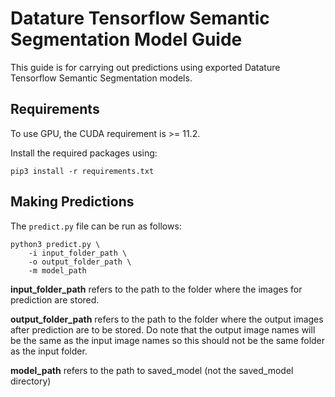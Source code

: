 # Datature Tensorflow Semantic Segmentation Model Guide

This guide is for carrying out predictions using exported Datature Tensorflow Semantic Segmentation models.


## Requirements

To use GPU, the CUDA requirement is >= 11.2. 

Install the required packages using:

`pip3 install -r requirements.txt`


## Making Predictions

The `predict.py` file can be run as follows:

```shell
python3 predict.py \
    -i input_folder_path \
    -o output_folder_path \
    -m model_path
```

**input_folder_path** refers to the path to the folder where the images for prediction are stored.

**output_folder_path** refers to the path to the folder where the output images after prediction are to be stored. Do note that the output image names will be the same as the input image names so this should not be the same folder as the input folder.

**model_path** refers to the path to saved_model (not the saved_model directory)
